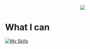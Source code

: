 <div align="center">
  <p>
    <a href="https://github.com/anuraghazra/github-readme-stats">
      <img src="https://github-readme-stats.vercel.app/api?username=sirok1&count_private=true&show_icons=true&theme=github_dark">
    </a>
  </p>
  <p>
</div>

# What I can
[![My Skills](https://skillicons.dev/icons?i=js,html,css,nodejs,discord,bots,git,mongodb,py,raspberrypi,vscode)](https://skillicons.dev)
